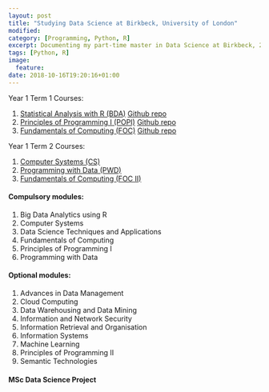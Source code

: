 ```yaml
---
layout: post
title: "Studying Data Science at Birkbeck, University of London"
modified:
category: [Programming, Python, R]
excerpt: Documenting my part-time master in Data Science at Birkbeck, 2018-2020
tags: [Python, R]
image:
  feature:
date: 2018-10-16T19:20:16+01:00
---
```


Year 1 Term 1 Courses: 
1. [Statistical Analysis with R (BDA)](http://guoanyi.com/programming/statistical-analysis-with-r-birkbeck-university-of-london/)  [Github repo](https://github.com/yanniey/Birkbeck-Big-Data-Analytics-using-R)
2. [Principles of Programming I (POPI)](http://guoanyi.com/programming/principles-of-programming-i-birkbeck-university-of-london/)  [Github repo](https://github.com/yanniey/Birkbeck-Principles-of-Programming-I)
3. [Fundamentals of Computing (FOC)](http://guoanyi.com/programming/fundamentals-of-computing-birkbeck-university-of-london/)  [Github repo](https://github.com/yanniey/Birkbeck-Fundamentals-of-Computing)

Year 1 Term 2 Courses:
1. [Computer Systems (CS)](https://github.com/yanniey/Birkbeck-Computer-Systems)
2. [Programming with Data (PWD)](https://github.com/yanniey/Birkbeck-Programming-with-Data)
3. [Fundamentals of Computing (FOC II)](https://github.com/yanniey/Birkbeck-Fundamentals-of-Computing)

#### Compulsory modules:

1. Big Data Analytics using R
2. Computer Systems
3. Data Science Techniques and Applications
4. Fundamentals of Computing
5. Principles of Programming I
6. Programming with Data

#### Optional modules: 
1. Advances in Data Management
2. Cloud Computing
3. Data Warehousing and Data Mining
4. Information and Network Security
5. Information Retrieval and Organisation
6. Information Systems
7. Machine Learning
8. Principles of Programming II
9. Semantic Technologies

#### MSc Data Science Project